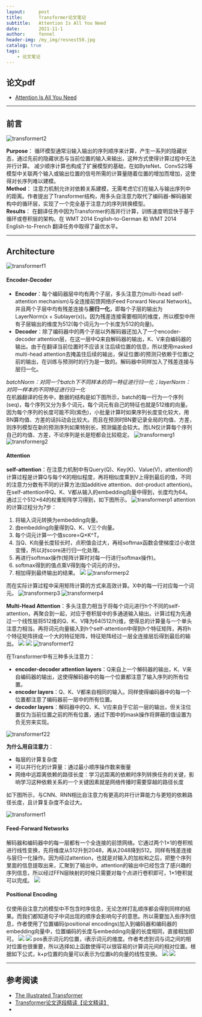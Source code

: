 ```yaml
---
layout:     post
title:      Transformer论文笔记
subtitle:   Attention Is All You Need
date:       2021-11-1
author:     fennel
header-img: /my_img/resnest50.jpg
catalog: true
tags:
    - 论文笔记
---
```


## 论文pdf

- [Attention Is All You Need](/paper/Transformer.pdf)

--- 

## 前言

![transformert2](/my_img/transformert2.png)

**Purpose**： 循环模型通常沿输入输出的序列顺序来计算，产生一系列的隐藏状态，通过先前的隐藏状态与当前位置的输入来输出，这种方式使得计算过程中无法并行计算。
减少顺序计算也构成了扩展模型的基础，在如ByteNet、ConvS2S等模型中关联两个输入或输出位置的信号所需的计算量随着位置的增加而增加，这使得对长序列难以建模。<br>
**Method**： 注意力机制允许对依赖关系建模，无需考虑它们在输入与输出序列中的距离。作者提出了Transformer结构，用多头自注意力取代了编码器-解码器架构中的循环层，实现了一个完全基于注意力的序列转换模型。 <br>
**Results**： 在翻译任务中因为Transformer的高并行计算，训练速度明显快于基于循环或卷积层的架构。在 WMT 2014 English-to-German 和 WMT 2014 English-to-French 翻译任务中取得了最优水平。 <br>

---

## Architecture

![transformerf1](/my_img/transformerf1.png)

#### Encoder-Decoder

- **Encoder**：每个编码器层中均有两个子层，多头注意力(multi-head self-attention mechanism)与全连接前馈网络(Feed Forward Neural Network)。并且两个子层中均有残差连接与**层归一化**，即每个子层的输出为 LayerNorm(x + Sublayer(x))。因为残差连接需要相同的维度，所以模型中所有子层输出的维度为512(每个词元为一个长度为512的向量)。
- **Decoder**：除了编码器中的两个子层以外解码器还加入了一个encoder-decoder attention层，在这一层中Q来自解码器的输出，K、V来自编码器的输出。由于在翻译当前位置时不应该关注后续位置的信息，所以使用masked multi-head attention去掩盖住后续的输出，保证位置i的预测只依赖于位置i之前的输出，在训练与预测时的行为是一致的。解码器中同样加入了残差连接与层归一化。

*batchNorm：对同一个batch下不同样本的同一特征进行归一化；layerNorm：对同一样本的不同特征进行归一化* <br>
在机器翻译的任务中，数据的结构是如下图所示，batch的每一行为一个序列(seq)，每个序列又分为多个词元，每个词元有自己的特征也就是512维的向量。因为每个序列的长度可能不同(紫色)，小批量计算时如果序列长度变化较大，用BN算均值、方差的话抖动会比较大。而且在预测时BN要记录全局的均值、方差，则序列模型在新的预测序列如果特别长，预测偏差会较大。而LN仅计算每个序列自己的均值、方差，不论序列是长是短都会比较稳定。
![transformerg1](/my_img/transformerg1.png)
![transformerg2](/my_img/transformerg2.png)

#### Attention

**self-attention**：在注意力机制中有Query(Q)、Key(K)、Value(V)，attention的计算过程是计算Q与每个K的相似程度，再将相似度乘到V上得到最后的值，不同的注意力分数有不同的计算方法(如additive attention、dot-product attention)。在self-attention中Q、K、V都从输入的embedding向量中得到，长度均为64。通过三个512×64的权重矩阵学习得到，如下图所示。
![transformerp1](/my_img/transformerp1.png)
attention的计算过程分为7步：
1. 将输入词元转换为embedding向量。
2. 由embedding向量得到Q、K、V三个向量。
3. 每个词元计算一个值score=Q×K^T。
4. 当Q、K向量长度较长时，点积值会过大，再经softmax函数会使梯度过小收敛变慢，所以对score进行归一化处理。
5. 再进行softmax操作(矩阵计算时对每一行进行softmax操作)。
6. softmax得到的值点乘V得到每个词元的评分。
7. 相加得到最终输出的结果。
![](https://latex.codecogs.com/svg.image?Attention(Q,K,V)=softmax(\frac{QK^T}{\sqrt{d_k}})V)
![transformerp2](/my_img/transformerp2.png)

而在实际计算过程中采用矩阵计算的方式来高效计算。X中的每一行对应每一个词元。
![transformerp3](/my_img/transformerp3.png)
![transformerp4](/my_img/transformerp4.png)

**Multi-Head Attention**：多头注意力相当于将每个词元进行h个不同的self-attention，再聚合到一起，对应于卷积层中的多通道输入输出。计算过程为先通过一个线性层将512维的Q、K、V降为64(512/h)维，使得总的计算量与一个单头注意力相当。再将词元向量输入到h个self-attention中得到h个特征矩阵，再将h个特征矩阵拼成一个大的特征矩阵，特征矩阵经过一层全连接层后得到最后的输出。
![](https://latex.codecogs.com/svg.image?MultiHead(Q,K,V)=Concat(head_1,\cdots&space;,head_h)W^o)
![](https://latex.codecogs.com/svg.image?head_i=Attention(QW_{i}^{Q},W_{i}^{K},W_{i}^{V}))
![transformerf2](/my_img/transformerf2.png)

在Transformer中有三种多头注意力：
- **encoder-decoder attention layers**：Q来自上一个解码器的输出，K、V来自编码器的输出，这使得解码器中的每一个位置都注意了输入序列的所有位置。
- **encoder layers**：Q、K、V都来自相同的输入。同样使得编码器中的每一个位置都注意了编码器前一层中的所有位置。
- **decoder layers**：解码器中的Q、K、V应来自于它前一层的输出，但关注位置仅为当前位置之前的所有位置，通过下图中的mask操作将屏蔽的值设置为负无穷来实现。

![transformerf22](/my_img/transformerf22.png)

**为什么用自注意力**：
- 每层的计算复杂度
- 可以并行化的计算量：通过最小顺序操作数来衡量
- 网络中远距离依赖的路径长度：学习远距离的依赖时序列转换任务的关键，影响学习这种依赖关系的一个关键因素就是网络传播时需要穿越的路径长度

如下图所示，与CNN、RNN相比自注意力有更高的并行计算能力与更短的依赖路径长度，且计算复杂度不会过大。

![transformert1](/my_img/transformert1.png)

#### Feed-Forward Networks

解码器和编码器中的每一层都有一个全连接的前馈网络。它通过两个1×1的卷积核进行线性变换，先将维度从512升到2048，再从2048降到512。同样有残差连接与层归一化操作。因为经过attention，也就是对输入的加权和之后，把整个序列里面的信息提取出来，汇聚到了输出中。attention的输出中已经包含了感兴趣的序列信息，所以经过FFN层映射的时候只需要对每个点进行卷积即可，1×1卷积就可以完成。
![](https://latex.codecogs.com/svg.image?FFN(x)=max(0,xW_1&plus;b_1)W_2&plus;b_2)

#### Positional Encoding

仅使用自注意力的模型中不包含时序信息，无论怎样打乱顺序都会得到同样的结果。而我们都知道句子中词出现的顺序会影响句子的意思。所以需要加入些序列信息，作者使用了位置编码(positional encodings)加入到编码器和编码器的embedding向量中，位置编码的长度与embedding向量的长度相同，直接相加即可。
![](https://latex.codecogs.com/svg.image?PE_{(pos,2i)}=sin(\frac{pos}{10000^{\frac{2i}{d_{model}}}}))
![](https://latex.codecogs.com/svg.image?PE_{(pos,2i&plus;1)}=cos(\frac{pos}{10000^{\frac{2i}{d_{model}}}}))
pos表示词元的位置，i表示词元的维度。作者考虑到词与词之间的相对位置也很重要，所以选择如上函数使得可以很容易的计算词元间的相对位置。根据如下公式，k+p位置的向量可以表示为位置k的向量的线性变换。
![](https://latex.codecogs.com/svg.image?sin(\alpha&space;&plus;\beta)=sin\alpha&space;cos\beta&space;&plus;cos\alpha&space;sin\beta&space;)
![](https://latex.codecogs.com/svg.image?cos(\alpha&space;&plus;\beta)=cos\alpha&space;cos\beta&space;-sin\alpha&space;sin\beta&space;)

---

## 参考阅读

- [The Illustrated Transformer](http://jalammar.github.io/illustrated-transformer/)
- [Transformer论文逐段精读【论文精读】](https://www.bilibili.com/video/BV1pu411o7BE)
- 
